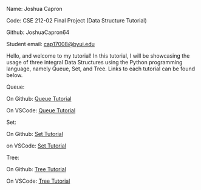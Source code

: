 Name: Joshua Capron

Code: CSE 212-02 Final Project (Data Structure Tutorial)

Github: JoshuaCapron64

Student email: cap17008@byui.edu

Hello, and welcome to my tutorial! In this tutorial, I will be showcasing the usage of three integral Data Structures using the Python programming language, namely Queue, Set, and Tree. Links to each tutorial can be found below.

Queue:

On Github:
[Queue Tutorial](https://github.com/JoshuaCapron64/cse212-final-project/blob/main/queue.md)

On VSCode:
[Queue Tutorial](queue.md)

Set:

On Github:
[Set Tutorial](https://github.com/JoshuaCapron64/cse212-final-project/blob/main/set.md)

on VSCode:
[Set Tutorial](set.md)

Tree:

On Github:
[Tree Tutorial](ttps://github.com/JoshuaCapron64/cse212-final-project/blob/main/tree.md)

On VSCode:
[Tree Tutorial](tree.md)